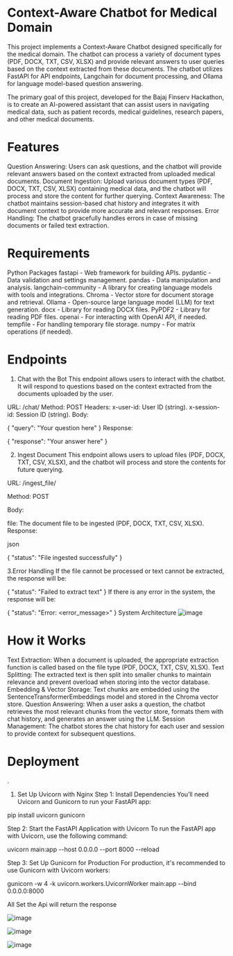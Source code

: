 # Context-Aware Chatbot for Medical Domain

This project implements a Context-Aware Chatbot designed specifically for the medical domain. The chatbot can process a variety of document types (PDF, DOCX, TXT, CSV, XLSX) and provide relevant answers to user queries based on the context extracted from these documents. The chatbot utilizes FastAPI for API endpoints, Langchain for document processing, and Ollama for language model-based question answering.

The primary goal of this project, developed for the Bajaj Finserv Hackathon, is to create an AI-powered assistant that can assist users in navigating medical data, such as patient records, medical guidelines, research papers, and other medical documents.

# Features

Question Answering: Users can ask questions, and the chatbot will provide relevant answers based on the context extracted from uploaded medical documents.
Document Ingestion: Upload various document types (PDF, DOCX, TXT, CSV, XLSX) containing medical data, and the chatbot will process and store the content for further querying.
Context Awareness: The chatbot maintains session-based chat history and integrates it with document context to provide more accurate and relevant responses.
Error Handling: The chatbot gracefully handles errors in case of missing documents or failed text extraction.

# Requirements

Python Packages
fastapi - Web framework for building APIs.
pydantic - Data validation and settings management.
pandas - Data manipulation and analysis.
langchain-community - A library for creating language models with tools and integrations.
Chroma - Vector store for document storage and retrieval.
Ollama - Open-source large language model (LLM) for text generation.
docx - Library for reading DOCX files.
PyPDF2 - Library for reading PDF files.
openai - For interacting with OpenAI API, if needed.
tempfile - For handling temporary file storage.
numpy - For matrix operations (if needed).


# Endpoints
1. Chat with the Bot
This endpoint allows users to interact with the chatbot. It will respond to questions based on the context extracted from the documents uploaded by the user.

URL: /chat/
Method: POST
Headers:
x-user-id: User ID (string).
x-session-id: Session ID (string).
Body:

{
    "query": "Your question here"
}
Response:


{
    "response": "Your answer here"
}

2. Ingest Document
This endpoint allows users to upload files (PDF, DOCX, TXT, CSV, XLSX), and the chatbot will process and store the contents for future querying.

URL: /ingest_file/

Method: POST

Body:

file: The document file to be ingested (PDF, DOCX, TXT, CSV, XLSX).
Response:

json

{
    "status": "File ingested successfully"
}

3.Error Handling
If the file cannot be processed or text cannot be extracted, the response will be:



{
    "status": "Failed to extract text"
}
If there is any error in the system, the response will be:



{
    "status": "Error: <error_message>"
}
System Architecture
![image](https://github.com/user-attachments/assets/40a3f991-a6bf-4b2d-bad8-e86daa68bb60)


# How it Works
Text Extraction: When a document is uploaded, the appropriate extraction function is called based on the file type (PDF, DOCX, TXT, CSV, XLSX).
Text Splitting: The extracted text is then split into smaller chunks to maintain relevance and prevent overload when storing into the vector database.
Embedding & Vector Storage: Text chunks are embedded using the SentenceTransformerEmbeddings model and stored in the Chroma vector store.
Question Answering: When a user asks a question, the chatbot retrieves the most relevant chunks from the vector store, formats them with chat history, and generates an answer using the LLM.
Session Management: The chatbot stores the chat history for each user and session to provide context for subsequent questions.

# Deployment
.

1. Set Up Uvicorn with Nginx
Step 1: Install Dependencies
You’ll need Uvicorn and Gunicorn to run your FastAPI app:

pip install uvicorn gunicorn

Step 2: Start the FastAPI Application with Uvicorn
To run the FastAPI app with Uvicorn, use the following command:

uvicorn main:app --host 0.0.0.0 --port 8000 --reload

Step 3: Set Up Gunicorn for Production
For production, it's recommended to use Gunicorn with Uvicorn workers:


gunicorn -w 4 -k uvicorn.workers.UvicornWorker main:app --bind 0.0.0.0:8000

All Set the Api will return the response 

![image](https://github.com/user-attachments/assets/0025a051-4986-4b1b-835b-bebf842fb0b0)


![image](https://github.com/user-attachments/assets/11213f88-a2b1-423b-860c-c519434e6ea3)


![image](https://github.com/user-attachments/assets/ce30f840-04e4-4bef-9d2b-14aa188c7b6e)


